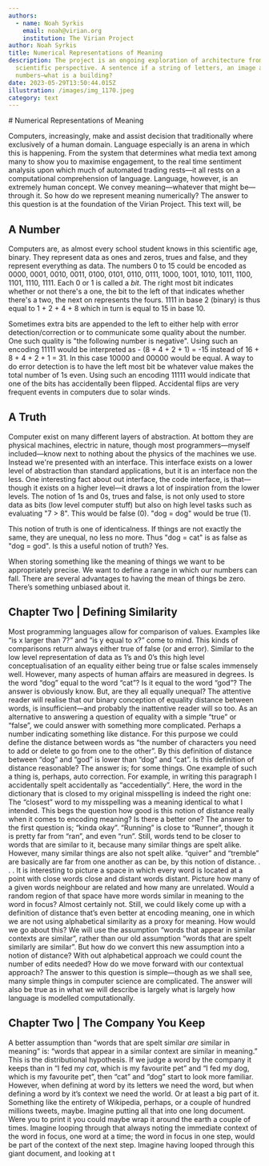 ```yaml
---
authors:
  - name: Noah Syrkis
    email: noah@virian.org
    institution: The Virian Project
author: Noah Syrkis
title: Numerical Representations of Meaning
description: The project is an ongoing exploration of architecture from a data
  scientific perspective. A sentence if a string of letters, an image a grid of
  numbers—what is a building?
date: 2023-05-29T13:50:44.015Z
illustration: /images/img_1170.jpeg
category: text
---
```

\# Numerical Representations of Meaning

Computers, increasingly, make and assist decision that traditionally where exclusively of a human domain. Language especially is an arena in which this is happening. From the system that determines what media text among many to show you to maximise engagement, to the real time sentiment analysis upon which much of automated trading rests—it all rests on a computational comprehension of language. Language, however, is an extremely human concept. We convey meaning—whatever that might be—through it. So how do we represent meaning numerically? The answer to this question is at the foundation of the Virian Project. This text will, be

## A Number

Computers are, as almost every school student knows in this scientific age, binary. They represent data as ones and zeros, trues and false, and they represent everything as data. The numbers 0 to 15 could be encoded as 0000, 0001, 0010, 0011, 0100, 0101, 0110, 0111, 1000, 1001, 1010, 1011, 1100, 1101, 1110, 1111. Each 0 or 1 is called a _bit_. The right most bit indicates whether or not there's a one, the bit to the left of that indicates whether there's a two, the next on represents the fours. 1111 in base 2 (binary) is thus equal to 1 + 2 + 4 + 8 which in turn is equal to 15 in base 10.

Sometimes extra bits are appended to the left to either help with error detection/correction or to communicate some quality about the number. One such quality is "the following number is negative". Using such an encoding 11111 would be interpreted as - (8 + 4 + 2 + 1) = -15 instead of 16 + 8 + 4 + 2 + 1 = 31. In this case 10000 and 00000 would be equal. A way to do error detection is to have the left most bit be whatever value makes the total number of 1s even. Using such an encoding 11111 would indicate that one of the bits has accidentally been flipped. Accidental flips are very frequent events in computers due to solar winds.

 
## A Truth

Computer exist on many different layers of abstraction. At bottom they are physical machines, electric in nature, though most programmers—myself included—know next to nothing about the physics of the machines we use. Instead we're presented with an interface. This interface exists on a lower level of abstraction than standard applications, but it is an interface non the less. One interesting fact about out interface, the code interface, is that—though it exists on a higher level—it draws a lot of inspiration from the lower levels. The notion of 1s and 0s, trues and false, is not only used to store data as bits (low level computer stuff) but also on high level tasks such as evaluating "7 \> 8". This would be false (0). "dog = dog" would be true (1).

This notion of truth is one of identicalness. If things are not exactly the same, they are unequal, no less no more. Thus "dog = cat" is as false as "dog = god". Is this a useful notion of truth? Yes.



When storing something like the meaning of things we want to be appropriately precise. We want to define a range in which our numbers can fall. There are several advantages to having the mean of things be zero. There’s something unbiased about it.

## Chapter Two | Defining Similarity

Most programming languages allow for comparison of values. Examples like “is x larger than 7?” and “is y equal to x?” come to mind. This kinds of comparisons return always either true of false (or and error). Similar to the low level representation of data as 1’s and 0’s this high level conceptualisation of an equality either being true or false scales immensely well. However, many aspects of human affairs are measured in degrees. Is the word “dog” equal to the word “cat”? Is it equal to the word “god”? The answer is obviously know. But, are they all equally unequal?
The attentive reader will realise that our binary conception of equality distance between words, is insufficient—and probably the inattentive reader will so too. As an alternative to answering a question of equality with a simple “true” or “false”, we could answer with something more complicated. Perhaps a number indicating something like distance. For this purpose we could define the distance between words as “the number of characters you need to add or delete to go from one to the other”. By this definition of distance between “dog” and “god” is lower than “dog” and “cat”. Is this definition of distance reasonable? The answer is; for some things.
One example of such a thing is, perhaps, auto correction. For example, in writing this paragraph I accidentally spelt accidentally as “accedentially”. Here, the word in the dictionary that is closed to my original misspelling is indeed the right one: The “closest” word to my misspelling was a meaning identical to what I intended. This begs the question how good is this notion of distance really when it comes to encoding meaning? Is there a better one?
The answer to the first question is; “kinda okay”. “Running” is close to “Runner”, though it is pretty far from “ran”, and even “run”. Still, words tend to be closer to words that are similar to it, because many similar things are spelt alike. However, many similar things are also not spelt alike. “quiver” and “tremble” are basically are far from one another as can be, by this notion of distance. . . .
It is interesting to picture a space in which every word is located at a point with close words close and distant words distant. Picture how many of a given words neighbour are related and how many are unrelated. Would a random region of that space have more words similar in meaning to the word in focus? Almost certainly not. Still, we could likely come up with a definition of distance that’s even better at encoding meaning, one in which we are not using alphabetical similarity as a proxy for meaning.
How would we go about this? We will use the assumption “words that appear in similar contexts are similar”, rather than our old assumption “words that are spelt similarly are similar”. But how do we convert this new assumption into a notion of distance? With out alphabetical approach we could count the number of edits needed? How do we move forward with our contextual approach? The answer to this question is simple—though as we shall see, many simple things in computer science are complicated. The answer will also be true as in what we will describe is largely what is largely how language is modelled computationally.

## Chapter Two | The Company You Keep

A better assumption than “words that are spelt similar _are_ similar in meaning” is: “words that appear in a similar context are similar in meaning.” This is the distributional hypothesis. If we judge a word by the company it keeps than in “I fed my _cat_, which is my favourite pet” and “I fed my dog, which is my favourite pet”, then “cat” and “dog” start to look more familiar.
However, when defining at word by its letters we need the word, but when defining a word by it’s context we need the world. Or at least a big part of it. Something like the entirety of Wikipedia, perhaps, or a couple of hundred millions tweets, maybe. Imagine putting all that into one long document. Were you to print it you could maybe wrap it around the earth a couple of times. Imagine looping through that always noting the immediate context of the word in focus, one word at a time; the word in focus in one step, would be part of the context of the next step. Imagine having looped through this giant document, and looking at t

